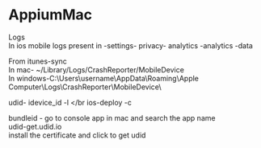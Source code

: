 # AppiumMac
Logs </br>
In ios mobile logs present in -settings- privacy- analytics -analytics -data </br>


From itunes-sync </br>
In mac- ~/Library/Logs/CrashReporter/MobileDevice </br>
In windows-C:\Users\username\AppData\Roaming\Apple Computer\Logs\CrashReporter\MobileDevice\ </br>


udid-    idevice_id -l </br
ios-deploy -c </br>

bundleid - go to console app in mac and search the app name </br>
udid-get.udid.io </br>
install the certificate and click to get udid
